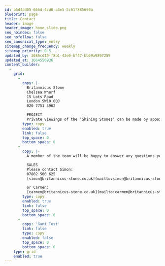 ```yaml
---
id: b5d4dd05-666d-4cd0-a3e5-5c61f885660a
blueprint: page
title: Contact
header: image
header_image: home_slide.png
seo_noindex: false
seo_nofollow: false
seo_canonical_type: entry
sitemap_change_frequency: weekly
sitemap_priority: 0.5
updated_by: 3686cd19-f8b1-43e0-bf47-bb69a9897259
updated_at: 1664556936
content_builder:
  -
    grid:
      -
        copy: |-
          Britannicus Stone
          Chelsea Wharf
          15 Lots Road
          London SW10 0QJ
          020 7751 5962

          PROJECT
          Private viewings of the ‘Shining Stones’ can be made by appointment at our showroom situated off the King’s Road.
        type: copy
        enabled: true
        link: false
        top_space: 0
        bottom_space: 0
      -
        copy: |-
          A member of the team will be happy to answer any questions you may have regarding the range of beautiful stones on display.

          SALES
          Please contact Simon:
          07802 500 625
          [simon@britannicus-stone.co.uk](mailto:simon@britannicus-stone.co.uk)

          or Carmen:
          [carmen@britannicus-stone.co.uk](mailto:carmen@britannicus-stone.co.uk)
        type: copy
        enabled: true
        link: false
        top_space: 0
        bottom_space: 0
      -
        copy: 'Guni Test'
        link: false
        type: copy
        enabled: false
        top_space: 0
        bottom_space: 0
    type: grid
    enabled: true
---
```

